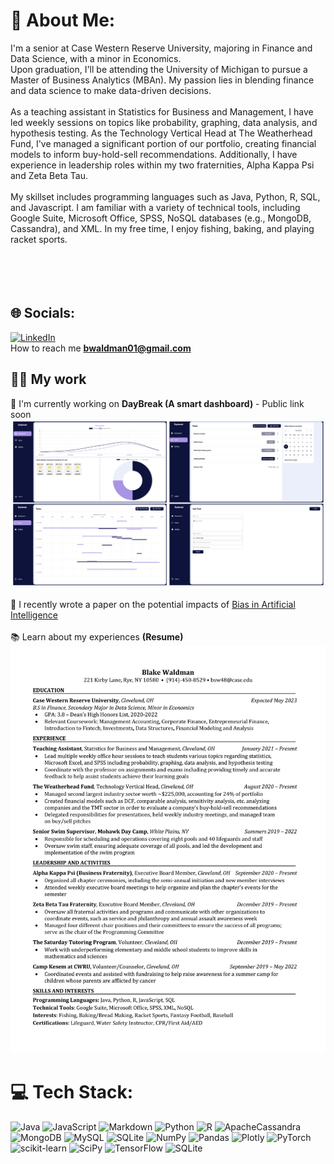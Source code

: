 # 💫 About Me:
I'm a senior at Case Western Reserve University, majoring in Finance and Data Science, with a minor in Economics. <br>Upon graduation, I'll be attending the University of Michigan to pursue a Master of Business Analytics (MBAn). My passion lies in blending finance and data science to make data-driven decisions.<br><br>As a teaching assistant in Statistics for Business and Management, I have led weekly sessions on topics like probability, graphing, data analysis, and hypothesis testing. As the Technology Vertical Head at The Weatherhead Fund, I've managed a significant portion of our portfolio, creating financial models to inform buy-hold-sell recommendations. Additionally, I have experience in leadership roles within my two fraternities, Alpha Kappa Psi and Zeta Beta Tau.<br><br>My skillset includes programming languages such as Java, Python, R, SQL, and Javascript. I am familiar with a variety of technical tools, including Google Suite, Microsoft Office, SPSS, NoSQL databases (e.g., MongoDB, Cassandra), and XML. In my free time, I enjoy fishing, baking, and playing racket sports.<br><br><br><br><br>


## 🌐 Socials:
[![LinkedIn](https://img.shields.io/badge/LinkedIn-%230077B5.svg?logo=linkedin&logoColor=white)](https://linkedin.com/in/blake-waldman) 
<br>How to reach me **bwaldman01@gmail.com**

## 🔭📄 My work
📌 I'm currently working on **DayBreak (A smart dashboard)** - Public link soon
![alt text](https://github.com/blakewaldman/blakewaldman/blob/main/Daybreak_Pictures.png)
<br><br>📝 I recently wrote a paper on the potential impacts of [Bias in Artificial Intelligence](https://github.com/blakewaldman/blakewaldman/blob/main/A_Study_on_Bias%20in_Artificial_Intelligence.pdf) 
<br><br>📚 Learn about my experiences **(Resume)** ![alt text](https://github.com/blakewaldman/blakewaldman/blob/main/Blake%20Waldman%20Resume.png)

# 💻 Tech Stack:
![Java](https://img.shields.io/badge/java-%23ED8B00.svg?style=plastic&logo=java&logoColor=white) ![JavaScript](https://img.shields.io/badge/javascript-%23323330.svg?style=plastic&logo=javascript&logoColor=%23F7DF1E) ![Markdown](https://img.shields.io/badge/markdown-%23000000.svg?style=plastic&logo=markdown&logoColor=white) ![Python](https://img.shields.io/badge/python-3670A0?style=plastic&logo=python&logoColor=ffdd54) ![R](https://img.shields.io/badge/r-%23276DC3.svg?style=plastic&logo=r&logoColor=white) ![ApacheCassandra](https://img.shields.io/badge/cassandra-%231287B1.svg?style=plastic&logo=apache-cassandra&logoColor=white) ![MongoDB](https://img.shields.io/badge/MongoDB-%234ea94b.svg?style=plastic&logo=mongodb&logoColor=white) ![MySQL](https://img.shields.io/badge/mysql-%2300f.svg?style=plastic&logo=mysql&logoColor=white) ![SQLite](https://img.shields.io/badge/sqlite-%2307405e.svg?style=plastic&logo=sqlite&logoColor=white) ![NumPy](https://img.shields.io/badge/numpy-%23013243.svg?style=plastic&logo=numpy&logoColor=white) ![Pandas](https://img.shields.io/badge/pandas-%23150458.svg?style=plastic&logo=pandas&logoColor=white) ![Plotly](https://img.shields.io/badge/Plotly-%233F4F75.svg?style=plastic&logo=plotly&logoColor=white) ![PyTorch](https://img.shields.io/badge/PyTorch-%23EE4C2C.svg?style=plastic&logo=PyTorch&logoColor=white) ![scikit-learn](https://img.shields.io/badge/scikit--learn-%23F7931E.svg?style=plastic&logo=scikit-learn&logoColor=white) ![SciPy](https://img.shields.io/badge/SciPy-%230C55A5.svg?style=plastic&logo=scipy&logoColor=%white) ![TensorFlow](https://img.shields.io/badge/TensorFlow-%23FF6F00.svg?style=plastic&logo=TensorFlow&logoColor=white) ![SQLite](https://img.shields.io/badge/sqlite-%2307405e.svg?style=plastic&logo=sqlite&logoColor=white)
